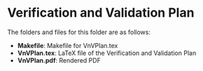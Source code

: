 # Verification and Validation Plan

The folders and files for this folder are as follows:
- **Makefile**: Makefile for VnVPlan.tex
- **VnVPlan.tex**: LaTeX file of the Verification and Validation Plan
- **VnVPlan.pdf**: Rendered PDF
